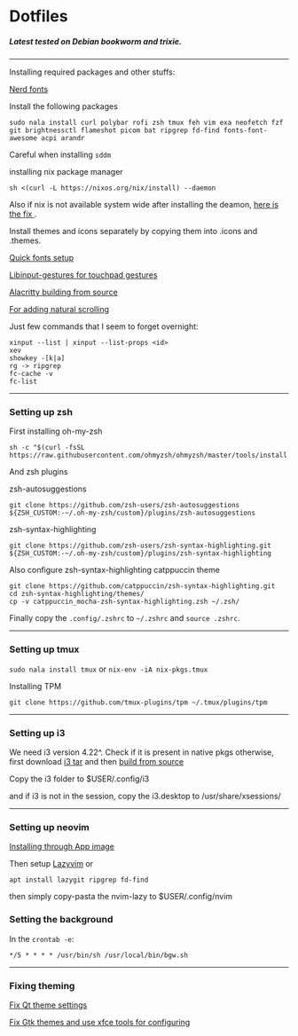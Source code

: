 # Dotfiles
##### Latest tested on Debian bookworm and trixie.
---

Installing required packages and other stuffs:

[Nerd fonts](https://www.nerdfonts.com/font-downloads)

Install the following packages
```
sudo nala install curl polybar rofi zsh tmux feh vim exa neofetch fzf git brightnessctl flameshot picom bat ripgrep fd-find fonts-font-awesome acpi arandr
```

Careful when installing `sddm`

installing nix package manager
```
sh <(curl -L https://nixos.org/nix/install) --daemon
```

Also if nix is not available system wide after installing the deamon, [ here is the fix ](https://stackoverflow.com/questions/54087291/nix-env-and-nix-build-not-found-after-installation-debian-buster).

Install themes and icons separately by copying them into .icons and .themes.

[Quick fonts setup](https://github.com/adi1090x/polybar-themes)

[Libinput-gestures for touchpad gestures](https://github.com/bulletmark/libinput-gestures)

[Alacritty building from source](https://github.com/alacritty/alacritty/blob/master/INSTALL.md)

[ For adding natural scrolling ](https://askubuntu.com/questions/1122513/how-to-add-natural-inverted-mouse-scrolling-in-i3-window-manager)

Just few commands that I seem to forget overnight:
```
xinput --list | xinput --list-props <id>
xev
showkey -[k|a]
rg -> ripgrep
fc-cache -v
fc-list
```

---
### Setting up zsh

First installing oh-my-zsh

```
sh -c "$(curl -fsSL https://raw.githubusercontent.com/ohmyzsh/ohmyzsh/master/tools/install.sh)"
```

And zsh plugins

zsh-autosuggestions

```
git clone https://github.com/zsh-users/zsh-autosuggestions ${ZSH_CUSTOM:-~/.oh-my-zsh/custom}/plugins/zsh-autosuggestions
```

zsh-syntax-highlighting

```
git clone https://github.com/zsh-users/zsh-syntax-highlighting.git ${ZSH_CUSTOM:-~/.oh-my-zsh/custom}/plugins/zsh-syntax-highlighting
```
Also configure zsh-syntax-highlighting catppuccin theme

```
git clone https://github.com/catppuccin/zsh-syntax-highlighting.git
cd zsh-syntax-highlighting/themes/
cp -v catppuccin_mocha-zsh-syntax-highlighting.zsh ~/.zsh/
```


Finally copy the `.config/.zshrc` to `~/.zshrc` and `source .zshrc`.

---
### Setting up tmux

`sudo nala install tmux` or `nix-env -iA nix-pkgs.tmux`

Installing TPM

`git clone https://github.com/tmux-plugins/tpm ~/.tmux/plugins/tpm`

---
### Setting up i3
We need i3 version 4.22^. Check if it is present in native pkgs otherwise,
first download [i3 tar](https://i3wm.org/downloads/) and then [build from source](https://github.com/budlabs/youtube/wiki/0003---build-i3-from-source)

Copy the i3 folder to $USER/.config/i3

and if i3 is not in the session, copy the i3.desktop to /usr/share/xsessions/

---
### Setting up neovim
[Installing through App image](https://github.com/neovim/neovim/wiki/Installing-Neovim#appimage-universal-linux-package)

Then setup [Lazyvim](https://www.lazyvim.org/) or 

```
apt install lazygit ripgrep fd-find
```


then simply copy-pasta the nvim-lazy to $USER/.config/nvim

### Setting the background

In the `crontab -e`:
```
*/5 * * * * /usr/bin/sh /usr/local/bin/bgw.sh
```

---
### Fixing theming
[Fix Qt theme settings](https://unix.stackexchange.com/questions/680483/how-to-add-qt-qpa-platformtheme-qt5ct-environment-variable-in-arch-linux)

[Fix Gtk themes and use xfce tools for configuring](https://www.reddit.com/r/i3wm/comments/iostnu/comment/g4g3wsr/?utm_source=share&utm_medium=web2x&context=3)
